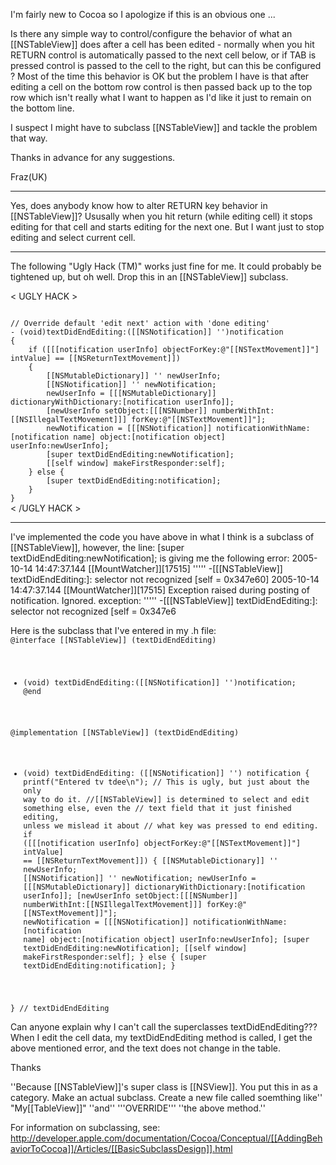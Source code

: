 

I'm fairly new to Cocoa so I apologize if this is an obvious one ...

Is there any simple way to control/configure the behavior of what an [[NSTableView]] does after a cell has been edited - normally when you hit RETURN control is automatically passed to the next cell below, or if TAB is pressed control is passed to the cell to the right, but can this be configured ? Most of the time this behavior is OK but the problem I have is that after editing a cell on the bottom row control is then passed back up to the top row which isn't really what I want to happen as I'd like it just to remain on the bottom line.

I suspect I might have to subclass [[NSTableView]] and tackle the problem that way.

Thanks in advance for any suggestions.

Fraz(UK)

----
Yes, does anybody know how to alter RETURN key behavior in [[NSTableView]]? Ususally when you hit return (while editing cell) it stops editing for that cell and starts editing for the next one. But I want just to stop editing and select current cell.

----

The following "Ugly Hack (TM)" works just fine for me. It could probably be tightened up, but oh well. Drop this in an [[NSTableView]] subclass.

< UGLY HACK >

<code>
// Override default 'edit next' action with 'done editing'
- (void)textDidEndEditing:([[NSNotification]] '')notification
{ 
    if ([[[notification userInfo] objectForKey:@"[[NSTextMovement]]"] intValue] == [[NSReturnTextMovement]])
    {
        [[NSMutableDictionary]] '' newUserInfo;
        [[NSNotification]] '' newNotification;
        newUserInfo = [[[NSMutableDictionary]] dictionaryWithDictionary:[notification userInfo]]; 
        [newUserInfo setObject:[[[NSNumber]] numberWithInt:[[NSIllegalTextMovement]]] forKey:@"[[NSTextMovement]]"];
        newNotification = [[[NSNotification]] notificationWithName:[notification name] object:[notification object] userInfo:newUserInfo];
        [super textDidEndEditing:newNotification];
        [[self window] makeFirstResponder:self]; 
    } else {
        [super textDidEndEditing:notification]; 
    }
}
</code>
< /UGLY HACK >


----
I've implemented the code you have above in what I think is a subclass of [[NSTableView]], however, the line:
[super textDidEndEditing:newNotification];
is giving me the following error:
2005-10-14 14:47:37.144 [[MountWatcher]][17515] ''''' -[[[NSTableView]] textDidEndEditing:]: selector not recognized [self = 0x347e60]
2005-10-14 14:47:37.144 [[MountWatcher]][17515] Exception raised during posting of notification.  Ignored.  exception: ''''' -[[[NSTableView]] textDidEndEditing:]: selector not recognized [self = 0x347e6

Here is the subclass that I've entered in my .h file:
<code>
@interface [[NSTableView]] (textDidEndEditing)
- (void) textDidEndEditing:([[NSNotification]] '')notification;
@end

@implementation [[NSTableView]] (textDidEndEditing)
- (void) textDidEndEditing: ([[NSNotification]] '') notification
{
	printf("Entered tv tdee\n");
	// This is ugly, but just about the only way to do it. 
	//[[NSTableView]] is determined to select and edit something else, even the 
	//	text field that it just finished editing, unless we mislead it about 
	//	what key was pressed to end editing. 
	if ([[[notification userInfo] objectForKey:@"[[NSTextMovement]]"] intValue] == [[NSReturnTextMovement]]) 
    {
        [[NSMutableDictionary]] '' newUserInfo;
        [[NSNotification]] '' newNotification;
        newUserInfo = [[[NSMutableDictionary]] dictionaryWithDictionary:[notification userInfo]]; 
        [newUserInfo setObject:[[[NSNumber]] numberWithInt:[[NSIllegalTextMovement]]] forKey:@"[[NSTextMovement]]"];
        newNotification = [[[NSNotification]] notificationWithName:[notification name] object:[notification object] userInfo:newUserInfo];
        [super textDidEndEditing:newNotification];
        [[self window] makeFirstResponder:self]; 
    } else {
        [super textDidEndEditing:notification]; 
    }
	 
	
} // textDidEndEditing
</code>

Can anyone explain why I can't call the superclasses textDidEndEditing???  When I edit the cell data, my textDidEndEditing method is called, I get the above mentioned error, and the text does not change in the table.

Thanks

''Because [[NSTableView]]'s super class is [[NSView]]. You put this in as a category. Make an actual subclass. Create a new file called soemthing like'' "My<nowiki/>[[TableView]]" ''and'' '''OVERRIDE''' ''the above method.''

For information on subclassing, see: http://developer.apple.com/documentation/Cocoa/Conceptual/[[AddingBehaviorToCocoa]]/Articles/[[BasicSubclassDesign]].html